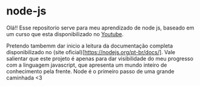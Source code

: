 # node-js

Olá!! Esse repositorio serve para meu aprendizado de node js, baseado em um curso que esta disponibilizado no [Youtube](https://youtube.com/playlist?list=PLJ_KhUnlXUPtbtLwaxxUxHqvcNQndmI4B).

Pretendo tambemm dar inicio a leitura da documentação completa disponibilizado no (site oficial)[https://nodejs.org/pt-br/docs/]. Vale salientar que este projeto é apenas para dar visibilidade do meu progresso com a linguagem javascript, que apresenta um mundo inteiro de conhecimento pela frente. Node é o primeiro passo de uma grande caminhada <3

